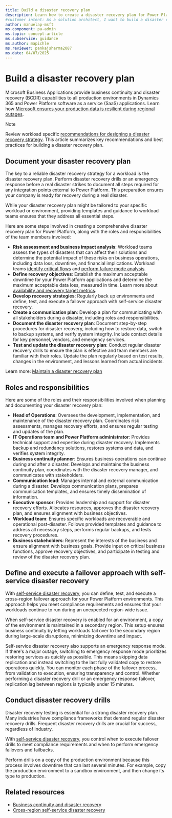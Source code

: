 ```yaml
---
title: Build a disaster recovery plan
description: Learn how to create a disaster recovery plan for Power Platform and Dynamics 365 to ensure business continuity during regional outages.
#customer intent: As a solution architect, I want to build a disaster recovery plan so that I can ensure business continuity during regional outages.
author: manuelap-msft
ms.component: pa-admin
ms.topic: concept-article
ms.subservice: guidance
ms.author: mapichle
ms.reviewer: pankajsharma2087
ms.date: 04/07/2025
---
```


# Build a disaster recovery plan

Microsoft Business Applications provide business continuity and disaster recovery (BCDR) capabilities to all production environments in Dynamics 365 and Power Platform software as a service (SaaS) applications. Learn how [Microsoft ensures your production data is resilient during regional outages](/power-platform/admin/business-continuity-disaster-recovery).

> [!NOTE]
> Review workload specific [recommendations for designing a disaster recovery strategy](/power-platform/well-architected/reliability/disaster-recovery). This article summarizes key recommendations and best practices for building a disaster recovery plan.

## Document your disaster recovery plan

The key to a reliable disaster recovery strategy for a workload is the disaster recovery plan. Perform disaster recovery drills or an emergency response before a real disaster strikes to document all steps required for any integration points external to Power Platform. This preparation ensures your company is ready for recovery during a real disaster.

While your disaster recovery plan might be tailored to your specific workload or environment, providing templates and guidance to workload teams ensures that they address all essential steps.

Here are some steps involved in creating a comprehensive disaster recovery plan for Power Platform, along with the roles and responsibilities of the team members involved:

- **Risk assessment and business impact analysis**: Workload teams assess the types of disasters that can affect their solutions and determine the potential impact of these risks on business operations, including data loss, downtime, and financial implications. Workload teams [identify critical flows](/power-platform/well-architected/reliability/identify-flows) and [perform failure mode analysis](/power-platform/well-architected/reliability/failure-mode-analysis).
- **Define recovery objectives**: Establish the maximum acceptable downtime for your Power Platform applications and determine the maximum acceptable data loss, measured in time. Learn more about [availability and recovery target metrics](/power-platform/well-architected/reliability/metrics).
- **Develop recovery strategies**: Regularly back up environments and define, test, and execute a failover approach with self-service disaster recovery.
- **Create a communication plan**: Develop a plan for communicating with all stakeholders during a disaster, including roles and responsibilities.
- **Document the disaster recovery plan**: Document step-by-step procedures for disaster recovery, including how to restore data, switch to backup systems, and verify system integrity. Include contact details for key personnel, vendors, and emergency services.
- **Test and update the disaster recovery plan**: Conduct regular disaster recovery drills to ensure the plan is effective and team members are familiar with their roles. Update the plan regularly based on test results, changes in the environment, and lessons learned from actual incidents.

Learn more: [Maintain a disaster recovery plan](/power-platform/well-architected/reliability/disaster-recovery#maintain-a-disaster-recovery-plan)

## Roles and responsibilities

Here are some of the roles and their responsibilities involved when planning and documenting your disaster recovery plan:

- **Head of Operations**: Oversees the development, implementation, and maintenance of the disaster recovery plan. Coordinates risk assessments, manages recovery efforts, and ensures regular testing and updates of the plan.
- **IT Operations team and Power Platform administrator**: Provides technical support and expertise during disaster recovery. Implements backup and redundancy solutions, restores systems and data, and verifies system integrity.
- **Business continuity planner**: Ensures business operations can continue during and after a disaster. Develops and maintains the business continuity plan, coordinates with the disaster recovery manager, and communicates with stakeholders.
- **Communication lead**: Manages internal and external communication during a disaster. Develops communication plans, prepares communication templates, and ensures timely dissemination of information.
- **Executive sponsor**: Provides leadership and support for disaster recovery efforts. Allocates resources, approves the disaster recovery plan, and ensures alignment with business objectives.
- **Workload team**: Ensures specific workloads are recoverable and operational post-disaster. Follows provided templates and guidance to address all necessary steps, performs regular backups, and tests recovery procedures.
- **Business stakeholders**: Represent the interests of the business and ensure alignment with business goals. Provide input on critical business functions, approve recovery objectives, and participate in testing and review of the disaster recovery plan.

## Define and execute a failover approach with self-service disaster recovery

With [self-service disaster recovery](/power-platform/admin/business-continuity-disaster-recovery), you can define, test, and execute a cross-region failover approach for your Power Platform environments. This approach helps you meet compliance requirements and ensures that your workloads continue to run during an unexpected region-wide issue.

When self-service disaster recovery is enabled for an environment, a copy of the environment is maintained in a secondary region. This setup ensures business continuity by letting workloads fail over to the secondary region during large-scale disruptions, minimizing downtime and impact.  

Self-service disaster recovery also supports an emergency response mode. If there's a major outage, switching to emergency response mode prioritizes restoring services as quickly as possible. This means skipping data replication and instead switching to the last fully validated copy to restore operations quickly. You can monitor each phase of the failover process, from validation to execution, ensuring transparency and control. Whether performing a disaster recovery drill or an emergency response failover, replication lag between regions is typically under 15 minutes.  

## Conduct disaster recovery drills

Disaster recovery testing is essential for a strong disaster recovery plan. Many industries have compliance frameworks that demand regular disaster recovery drills. Frequent disaster recovery drills are crucial for success, regardless of industry.

With [self-service disaster recovery](/power-platform/admin/business-continuity-disaster-recovery), you control when to execute failover drills to meet compliance requirements and when to perform emergency failovers and failbacks.  

Perform drills on a copy of the production environment because this process involves downtime that can last several minutes. For example, copy the production environment to a sandbox environment, and then change its type to production.

## Related resources

- [Business continuity and disaster recovery](/power-platform/admin/business-continuity-disaster-recovery)
- [Cross-region self-service disaster recovery](/power-platform/admin/business-continuity-disaster-recovery?tabs=new#cross-region-self-service-disaster-recovery-preview)
